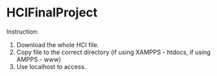 # HCIFinalProject

Instruction:
1. Download the whole HCI file.
2. Copy file to the correct directory (if using XAMPPS - htdocs, if using AMPPS - www)
3. Use localhost to access.




